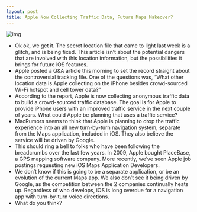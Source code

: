 ```yaml
---
layout: post
title: Apple Now Collecting Traffic Data, Future Maps Makeover?
---
```

![img](http://media.idownloadblog.com/wp-content/uploads/2011/04/traffic.jpg)
* Ok ok, we get it. The secret location file that came to light last week is a glitch, and is being fixed. This article isn’t about the potential dangers that are involved with this location information, but the possibilities it brings for future iOS features.
* Apple posted a Q&A article this morning to set the record straight about the controversial tracking file. One of the questions was, “What other location data is Apple collecting on the iPhone besides crowd-sourced Wi-Fi hotspot and cell tower data?”
* According to the report, Apple is now collecting anonymous traffic data to build a crowd-sourced traffic database. The goal is for Apple to provide iPhone users with an improved traffic service in the next couple of years. What could Apple be planning that uses a traffic service?
* MacRumors seems to think that Apple is planning to drop the traffic experience into an all new turn-by-turn navigation system, separate from the Maps application, included in iOS. They also believe the service will be driven by Google.
* This should ring a bell to folks who have been following the breadcrumbs over the last few years. In 2009, Apple bought PlaceBase, a GPS mapping software company. More recently, we’ve seen Apple job postings requesting new iOS Maps Application Developers.
* We don’t know if this is going to be a separate application, or be an evolution of the current Maps app. We also don’t see it being driven by Google, as the competition between the 2 companies continually heats up. Regardless of who develops, iOS is long overdue for a navigation app with turn-by-turn voice directions.
* What do you think?

